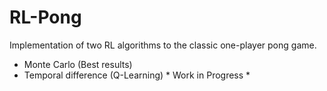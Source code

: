 # RL-Pong
Implementation of two RL algorithms to the classic one-player pong game.
* Monte Carlo (Best results)
* Temporal difference (Q-Learning)
\* Work in Progress \*
